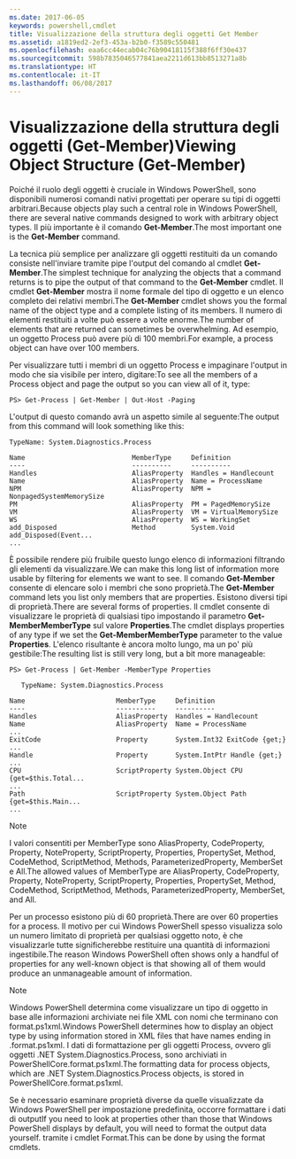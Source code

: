 ```yaml
---
ms.date: 2017-06-05
keywords: powershell,cmdlet
title: Visualizzazione della struttura degli oggetti Get Member
ms.assetid: a1819ed2-2ef3-453a-b2b0-f3589c550481
ms.openlocfilehash: eaa6cc44ecab04c76b90418115f388f6ff30e437
ms.sourcegitcommit: 598b7835046577841aea2211d613bb8513271a8b
ms.translationtype: HT
ms.contentlocale: it-IT
ms.lasthandoff: 06/08/2017
---
```

# <a name="viewing-object-structure-get-member"></a><span data-ttu-id="7c1f6-103">Visualizzazione della struttura degli oggetti (Get-Member)</span><span class="sxs-lookup"><span data-stu-id="7c1f6-103">Viewing Object Structure (Get-Member)</span></span>
<span data-ttu-id="7c1f6-104">Poiché il ruolo degli oggetti è cruciale in Windows PowerShell, sono disponibili numerosi comandi nativi progettati per operare su tipi di oggetti arbitrari.</span><span class="sxs-lookup"><span data-stu-id="7c1f6-104">Because objects play such a central role in Windows PowerShell, there are several native commands designed to work with arbitrary object types.</span></span> <span data-ttu-id="7c1f6-105">Il più importante è il comando **Get-Member**.</span><span class="sxs-lookup"><span data-stu-id="7c1f6-105">The most important one is the **Get-Member** command.</span></span>

<span data-ttu-id="7c1f6-106">La tecnica più semplice per analizzare gli oggetti restituiti da un comando consiste nell'inviare tramite pipe l'output del comando al cmdlet **Get-Member**.</span><span class="sxs-lookup"><span data-stu-id="7c1f6-106">The simplest technique for analyzing the objects that a command returns is to pipe the output of that command to the **Get-Member** cmdlet.</span></span> <span data-ttu-id="7c1f6-107">Il cmdlet **Get-Member** mostra il nome formale del tipo di oggetto e un elenco completo dei relativi membri.</span><span class="sxs-lookup"><span data-stu-id="7c1f6-107">The **Get-Member** cmdlet shows you the formal name of the object type and a complete listing of its members.</span></span> <span data-ttu-id="7c1f6-108">Il numero di elementi restituiti a volte può essere a volte enorme.</span><span class="sxs-lookup"><span data-stu-id="7c1f6-108">The number of elements that are returned can sometimes be overwhelming.</span></span> <span data-ttu-id="7c1f6-109">Ad esempio, un oggetto Process può avere più di 100 membri.</span><span class="sxs-lookup"><span data-stu-id="7c1f6-109">For example, a process object can have over 100 members.</span></span>

<span data-ttu-id="7c1f6-110">Per visualizzare tutti i membri di un oggetto Process e impaginare l'output in modo che sia visibile per intero, digitare:</span><span class="sxs-lookup"><span data-stu-id="7c1f6-110">To see all the members of a Process object and page the output so you can view all of it, type:</span></span>

```
PS> Get-Process | Get-Member | Out-Host -Paging
```

<span data-ttu-id="7c1f6-111">L'output di questo comando avrà un aspetto simile al seguente:</span><span class="sxs-lookup"><span data-stu-id="7c1f6-111">The output from this command will look something like this:</span></span>

```
TypeName: System.Diagnostics.Process

Name                           MemberType     Definition
----                           ----------     ----------
Handles                        AliasProperty  Handles = Handlecount
Name                           AliasProperty  Name = ProcessName
NPM                            AliasProperty  NPM = NonpagedSystemMemorySize
PM                             AliasProperty  PM = PagedMemorySize
VM                             AliasProperty  VM = VirtualMemorySize
WS                             AliasProperty  WS = WorkingSet
add_Disposed                   Method         System.Void add_Disposed(Event...
...
```

<span data-ttu-id="7c1f6-112">È possibile rendere più fruibile questo lungo elenco di informazioni filtrando gli elementi da visualizzare.</span><span class="sxs-lookup"><span data-stu-id="7c1f6-112">We can make this long list of information more usable by filtering for elements we want to see.</span></span> <span data-ttu-id="7c1f6-113">Il comando **Get-Member** consente di elencare solo i membri che sono proprietà.</span><span class="sxs-lookup"><span data-stu-id="7c1f6-113">The **Get-Member** command lets you list only members that are properties.</span></span> <span data-ttu-id="7c1f6-114">Esistono diversi tipi di proprietà.</span><span class="sxs-lookup"><span data-stu-id="7c1f6-114">There are several forms of properties.</span></span> <span data-ttu-id="7c1f6-115">Il cmdlet consente di visualizzare le proprietà di qualsiasi tipo impostando il parametro **Get-MemberMemberType** sul valore **Properties**.</span><span class="sxs-lookup"><span data-stu-id="7c1f6-115">The cmdlet displays properties of any type if we set the **Get-MemberMemberType** parameter to the value **Properties**.</span></span> <span data-ttu-id="7c1f6-116">L'elenco risultante è ancora molto lungo, ma un po' più gestibile:</span><span class="sxs-lookup"><span data-stu-id="7c1f6-116">The resulting list is still very long, but a bit more manageable:</span></span>

```
PS> Get-Process | Get-Member -MemberType Properties

   TypeName: System.Diagnostics.Process

Name                       MemberType     Definition
----                       ----------     ----------
Handles                    AliasProperty  Handles = Handlecount
Name                       AliasProperty  Name = ProcessName
...
ExitCode                   Property       System.Int32 ExitCode {get;}
...
Handle                     Property       System.IntPtr Handle {get;}
...
CPU                        ScriptProperty System.Object CPU {get=$this.Total...
...
Path                       ScriptProperty System.Object Path {get=$this.Main...
...
```

> [!NOTE]
> <span data-ttu-id="7c1f6-117">I valori consentiti per MemberType sono AliasProperty, CodeProperty, Property, NoteProperty, ScriptProperty, Properties, PropertySet, Method, CodeMethod, ScriptMethod, Methods, ParameterizedProperty, MemberSet e All.</span><span class="sxs-lookup"><span data-stu-id="7c1f6-117">The allowed values of MemberType are AliasProperty, CodeProperty, Property, NoteProperty, ScriptProperty, Properties, PropertySet, Method, CodeMethod, ScriptMethod, Methods, ParameterizedProperty, MemberSet, and All.</span></span>

<span data-ttu-id="7c1f6-118">Per un processo esistono più di 60 proprietà.</span><span class="sxs-lookup"><span data-stu-id="7c1f6-118">There are over 60 properties for a process.</span></span> <span data-ttu-id="7c1f6-119">Il motivo per cui Windows PowerShell spesso visualizza solo un numero limitato di proprietà per qualsiasi oggetto noto, è che visualizzarle tutte significherebbe restituire una quantità di informazioni ingestibile.</span><span class="sxs-lookup"><span data-stu-id="7c1f6-119">The reason Windows PowerShell often shows only a handful of properties for any well-known object is that showing all of them would produce an unmanageable amount of information.</span></span>

> [!NOTE]
> <span data-ttu-id="7c1f6-120">Windows PowerShell determina come visualizzare un tipo di oggetto in base alle informazioni archiviate nei file XML con nomi che terminano con format.ps1xml.</span><span class="sxs-lookup"><span data-stu-id="7c1f6-120">Windows PowerShell determines how to display an object type by using information stored in XML files that have names ending in .format.ps1xml.</span></span> <span data-ttu-id="7c1f6-121">I dati di formattazione per gli oggetti Process, ovvero gli oggetti .NET System.Diagnostics.Process, sono archiviati in PowerShellCore.format.ps1xml.</span><span class="sxs-lookup"><span data-stu-id="7c1f6-121">The formatting data for process objects, which are .NET System.Diagnostics.Process objects, is stored in PowerShellCore.format.ps1xml.</span></span>

<span data-ttu-id="7c1f6-122">Se è necessario esaminare proprietà diverse da quelle visualizzate da Windows PowerShell per impostazione predefinita, occorre formattare i dati di output</span><span class="sxs-lookup"><span data-stu-id="7c1f6-122">If you need to look at properties other than those that Windows PowerShell displays by default, you will need to format the output data yourself.</span></span> <span data-ttu-id="7c1f6-123">tramite i cmdlet Format.</span><span class="sxs-lookup"><span data-stu-id="7c1f6-123">This can be done by using the format cmdlets.</span></span>

